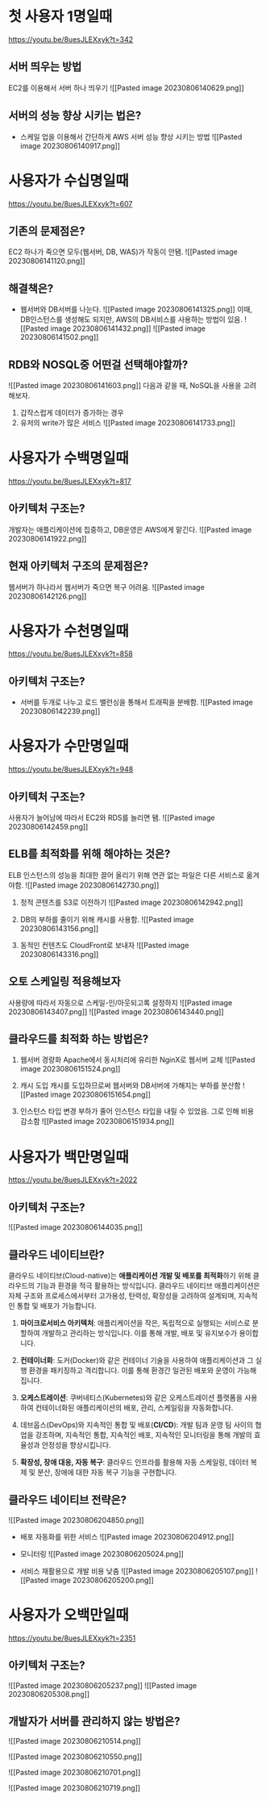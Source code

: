 # 첫 사용자 1명일때
https://youtu.be/8uesJLEXxyk?t=342
## 서버 띄우는 방법
EC2를 이용해서 서버 하나 띄우기
![[Pasted image 20230806140629.png]]

## 서버의 성능 향상 시키는 법은?
- 스케일 업을 이용해서 간단하게 AWS 서버 성능 향상 시키는 방법
![[Pasted image 20230806140917.png]]

# 사용자가 수십명일때
 https://youtu.be/8uesJLEXxyk?t=607

## 기존의 문제점은?
EC2 하나가 죽으면 모두(웹서버, DB, WAS)가 작동이 안됌.
 ![[Pasted image 20230806141120.png]]

## 해결책은?
- 웹서버와 DB서버를 나눈다.
![[Pasted image 20230806141325.png]]
이때, DB인스턴스를 생성해도 되지만, AWS의 DB서비스를 사용하는 방법이 있음.
![[Pasted image 20230806141432.png]]
![[Pasted image 20230806141502.png]]

## RDB와 NOSQL중 어떤걸 선택해야할까?
![[Pasted image 20230806141603.png]]
다음과 같을 때, NoSQL을 사용을 고려해보자.
1) 갑작스럽게 데이터가 증가하는 경우
2) 유저의 write가 많은 서비스
![[Pasted image 20230806141733.png]]

# 사용자가 수백명일때
https://youtu.be/8uesJLEXxyk?t=817

## 아키텍처 구조는?
개발자는 애플리케이션에 집중하고, DB운영은 AWS에게 맡긴다.
![[Pasted image 20230806141922.png]]

 ## 현재 아키텍처 구조의 문제점은?
 웹서버가 하나라서 웹서버가 죽으면 복구 어려움.
 ![[Pasted image 20230806142126.png]]


# 사용자가 수천명일때
https://youtu.be/8uesJLEXxyk?t=858

## 아키텍처 구조는?
- 서버를 두개로 나누고 로드 밸런싱을 통해서 트래픽을 분배함.
![[Pasted image 20230806142239.png]]


# 사용자가 수만명일때
https://youtu.be/8uesJLEXxyk?t=948

## 아키텍처 구조는?
사용자가 늘어남에 따라서 EC2와 RDS를 늘리면 됌.
![[Pasted image 20230806142459.png]]

## ELB를 최적화를 위해 해야하는 것은?
ELB 인스턴스의 성능을 최대한 끌어 올리기 위해 연관 없는 파일은 다른 서비스로 옮겨야함.
![[Pasted image 20230806142730.png]]

1) 정적 콘텐츠를 S3로 이전하기
![[Pasted image 20230806142942.png]]

2) DB의 부하를 줄이기 위해 캐시를 사용함.
![[Pasted image 20230806143156.png]]

3) 동적인 컨텐츠도 CloudFront로 보내자
![[Pasted image 20230806143316.png]]


## 오토 스케일링 적용해보자
사용량에 따라서 자동으로 스케일-인/아웃되고록 설정하지
![[Pasted image 20230806143407.png]]
![[Pasted image 20230806143440.png]]


## 클라우드를 최적화 하는 방법은?
1) 웹서버 경량화
 Apache에서 동시처리에 유리한  NginX로 웹서버 교체
![[Pasted image 20230806151524.png]]

2) 캐시 도입
캐시를 도입하므로써 웹서버와 DB서버에 가해지는 부하를 분산함
![[Pasted image 20230806151654.png]]


3) 인스턴스 타입 변경
부하가 줄어 인스턴스 타입을 내릴 수 있었음. 그로 인해 비용 감소함
![[Pasted image 20230806151934.png]]


# 사용자가 백만명일때
https://youtu.be/8uesJLEXxyk?t=2022
## 아키텍처 구조는?
![[Pasted image 20230806144035.png]]

## 클라우드 네이티브란?
클라우드 네이티브(Cloud-native)는 **애플리케이션 개발 및 배포를 최적화**하기 위해 클라우드의 기능과 환경을 적극 활용하는 방식입니다. 클라우드 네이티브 애플리케이션은 자체 구조와 프로세스에서부터 고가용성, 탄력성, 확장성을 고려하여 설계되며, 지속적인 통합 및 배포가 가능합니다.

1. **마이크로서비스 아키텍처**: 애플리케이션을 작은, 독립적으로 실행되는 서비스로 분할하여 개발하고 관리하는 방식입니다. 이를 통해 개발, 배포 및 유지보수가 용이합니다.

2. **컨테이너화**: 도커(Docker)와 같은 컨테이너 기술을 사용하여 애플리케이션과 그 실행 환경을 패키징하고 격리합니다. 이를 통해 환경간 일관된 배포와 운영이 가능해집니다.

3. **오케스트레이션**: 쿠버네티스(Kubernetes)와 같은 오케스트레이션 플랫폼을 사용하여 컨테이너화된 애플리케이션의 배포, 관리, 스케일링을 자동화합니다.

4. 데브옵스(DevOps)와 지속적인 통합 및 배포(**CI/CD**): 개발 팀과 운영 팀 사이의 협업을 강조하며, 지속적인 통합, 지속적인 배포, 지속적인 모니터링을 통해 개발의 효율성과 안정성을 향상시킵니다.

5. **확장성, 장애 대응, 자동 복구**: 클라우드 인프라를 활용해 자동 스케일링, 데이터 복제 및 분산, 장애에 대한 자동 복구 기능을 구현합니다.


## 클라우드 네이티브 전략은?
![[Pasted image 20230806204850.png]]

- 배포 자동화를 위한 서비스
![[Pasted image 20230806204912.png]]

- 모니터링
![[Pasted image 20230806205024.png]]

- 서비스 재활용으로 개발 비용 낮춤
![[Pasted image 20230806205107.png]]
![[Pasted image 20230806205200.png]]

# 사용자가 오백만일때
https://youtu.be/8uesJLEXxyk?t=2351
## 아키텍처 구조는?
![[Pasted image 20230806205237.png]]
![[Pasted image 20230806205308.png]]


## 개발자가 서버를 관리하지 않는 방법은?
![[Pasted image 20230806210514.png]]

![[Pasted image 20230806210550.png]]


![[Pasted image 20230806210701.png]]


![[Pasted image 20230806210719.png]]